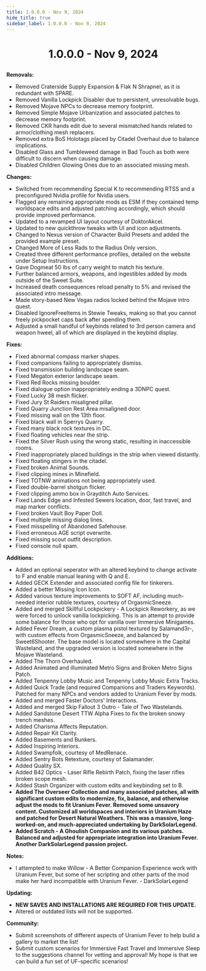 ```yaml
---
title: 1.0.0.0 - Nov 9, 2024
hide_title: true
sidebar_label: 1.0.0.0 - Nov 9, 2024
---
```


# <p align="center"> 1.0.0.0 - Nov 9, 2024 </p>

**Removals:**
- Removed Craterside Supply Expansion & Flak N Shrapnel, as it is redundant with SPARE.
- Removed Vanilla Lockpick Disabler due to persistent, unresolvable bugs.
- Removed Mojave NPCs to decrease memory footprint.
- Removed Simple Mojave Urbanization and associated patches to decrease memory footprint.
- Removed CKR hands edit due to several mismatched hands related to armor/clothing mesh replacers.
- Removed extra BoS Holotags placed by Citadel Overhaul due to balance implications.
- Disabled Glass and Tumbleweed damage in Bad Touch as both were difficult to discern when causing damage.
- Disabled Children Glowing Ones due to an associated missing mesh.

**Changes:**
- Switched from recommending Special K to recommending RTSS and a preconfigured Nvidia profile for Nvidia users.
- Flagged any remaining appropriate mods as ESM if they contained temp worldspace edits and adjusted patching accordingly, which should provide improved performance.
- Updated to a revamped UI layout courtesy of DoktorAkcel.
- Updated to new quickthrow tweaks with UI and icon adjustments.
- Changed to Nexus version of Character Build Presets and added the provided example preset.
- Changed More of Less Rads to the Radius Only version.
- Created three different performance profiles, detailed on the website under Setup Instructions.
- Gave Dogmeat 50 lbs of carry weight to match his texture.
- Further balanced armors, weapons, and ingestibles added by mods outside of the Sweet Suite.
- Increased death consequences reload penalty to 5% and revised the associated intro message.
- Made story-based New Vegas radios locked behind the Mojave intro quest.
- Disabled IgnoreFreeItems in Stewie Tweaks, making so that you cannot freely pickpocket caps back after spending them.
- Adjusted a small handful of keybinds related to 3rd person camera and weapon hweel, all of which are displayed in the keybind display.

**Fixes:**
- Fixed abnormal compass marker shapes.
- Fixed companions failing to appropriately dismiss.
- Fixed transmission building landscape seam.
- Fixed Megaton exterior landscape seam.
- Fixed Red Rocks missing boulder.
- Fixed dialogue option inappropriately ending a 3DNPC quest.
- Fixed Lucky 38 mesh flicker.
- Fixed Jury St Raiders misaligned pillar.
- Fixed Quarry Junction Rest Area misaligned door.
- Fixed missing wall on the 13th floor.
- Fixed black wall in Sperrys Quarry.
- Fixed many black rock textures in DC.
- Fixed floating vehicles near the strip.
- Fixed the Silver Rush using the wrong static, resulting in inaccessible rooms.
- Fixed inappropriately placed buildings in the strip when viewed distantly.
- Fixed floating stingers in the citadel.
- Fixed broken Animal Sounds.
- Fixed clipping mines in Minefield.
- Fixed TOTNW animations not being appropriately used.
- Fixed double-barrel shotgun flicker.
- Fixed clipping ammo box in Grayditch Auto Services.
- Fixed Lands Edge and Infested Sewers location, door, fast travel, and map marker conflicts.
- Fixed broken Vault Boy Paper Doll.
- Fixed multiple missing dialog lines.
- Fixed misspelling of Abandoned Safehouse.
- Fixed erroneous AGE script overwrite.
- Fixed missing scout outfit description.
- Fixed console null spam.

**Additions:**
- Added an optional seperator with an altered keybind to change activate to F and enable manual leaning with Q and E.
- Added GECK Extender and associated config file for tinkerers.
- Added a better Missing Icon Icon.
- Added various texture improvements to SOFT AF, including much-needed interior rubble textures, courtesy of OrgasmicSneeze.
- Added and merged Skillful Lockpickery - A Lockpick Reworkery, as we were forced to unlock vanilla lockpicking. This is an attempt to provide some balance for those who opt for vanilla over Immersive Minigames.
- Added Fever Dream, a custom plasma pistol textured by Salamand3r-, with custom effects from OrgasmicSneeze, and balanced by Sweet6Shooter. The base model is located somewhere in the Capital Wasteland, and the upgraded version is located somewhere in the Mojave Wasteland.
- Added The Thorn Overhauled.
- Added Animated and illuminated Metro Signs and Broken Metro Signs Patch.
- Added Tenpenny Lobby Music and Tenpenny Lobby Music Extra Tracks.
- Added Quick Trade (and required Companions and Traders Keywords). Patched for many NPCs and vendors added to Uranium Fever by mods.
- Added and merged Faster Doctors' Interactions.
- Added and merged Skip Fallout 3 Outro - Tale of Two Wastelands.
- Added Sandstone Desert TTW Alpha Fixes to fix the broken snowy trench meshes.
- Added Charisma Affects Reputation.
- Added Repair Kit Clarity.
- Added Basements and Bunkers.
- Added Inspiring Interiors.
- Added Swampfolk, courtesy of MedRenace.
- Added Sentry Bots Retexture, courtesy of Salamander.
- Added Quality SX.
- Added B42 Optics - Laser Rifle Rebirth Patch, fixing the laser rifles broken scope mesh.
- Added Stash Organizer with custom edits and keybinding set to B.
- **Added The Overseer Collection and many associated patches, all with significant custom edits to modernize, fix, balance, and otherwise adjust the mods to fit Uranium Fever. Removed some unsavory content. Customized all worldspaces and interiors in Uranium Haze and patched for Desert Natural Weathers. This was a massive, long-worked-on, and much-appreciated undertaking by DarkSolarLegend.**
- **Added Scratch - A Ghoulish Companion and its various patches. Balanced and adjusted for appropriate integration into Uranium Fever. Another DarkSolarLegend passion project.**

**Notes:**
- I attempted to make Willow - A Better Companion Experience work with Uranium Fever, but some of her scripting and other parts of the mod make her hard incompatible with Uranium Fever. - DarkSolarLegend

**Updating:**
- **NEW SAVES AND INSTALLATIONS ARE REQUIRED FOR THIS UPDATE.**
- Altered or outdated lists will not be supported.

**Community:**
- Submit screenshots of different aspects of Uranium Fever to help build a gallery to market the list!
- Submit custom scenarios for Immersive Fast Travel and Immersive Sleep to the suggestions channel for vetting and approval! My hope is that we can build a fun set of UF-specific scenarios!
